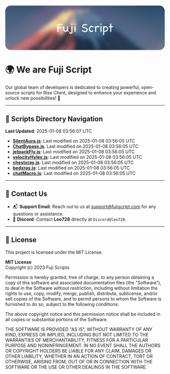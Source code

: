 ![Banner](.github/b.webp)

# 🌍 **We are Fuji Script**

Our global team of developers is dedicated to creating powerful, open-source scripts for Rise Client, designed to enhance your experience and unlock new possibilities! 🌟

---
<!-- SCRIPTS_NAVIGATION_START -->
## 📂 **Scripts Directory Navigation**

**Last Updated**: 2025-01-08 03:56:07 UTC

- **[SilentAura.js](scripts/SilentAura.js)**: Last modified on 2025-01-08 03:56:05 UTC
- **[ChatBypass.js](scripts/ChatBypass.js)**: Last modified on 2025-01-08 03:56:05 UTC
- **[jetpackFly.js](scripts/jetpackFly.js)**: Last modified on 2025-01-08 03:56:05 UTC
- **[velocityHylex.js](scripts/velocityHylex.js)**: Last modified on 2025-01-08 03:56:05 UTC
- **[chestxray.js](scripts/chestxray.js)**: Last modified on 2025-01-08 03:56:05 UTC
- **[bedxray.js](scripts/bedxray.js)**: Last modified on 2025-01-08 03:56:05 UTC
- **[chatMacro.js](scripts/chatMacro.js)**: Last modified on 2025-01-08 03:56:05 UTC

<!-- SCRIPTS_NAVIGATION_END -->

---

## 💬 **Contact Us**  
- 📬 **Support Email**: Reach out to us at [support@fujiscript.com](mailto:support@fujiscript.com) for any questions or assistance.  
- 💬 **Discord**: Contact **Leo728** directly at `Discord@leo728`.

---

## 📜 **License**

This project is licensed under the MIT License.  

**MIT License**  
Copyright (c) 2023 Fuji Scripts  

Permission is hereby granted, free of charge, to any person obtaining a copy of this software and associated documentation files (the "Software"), to deal in the Software without restriction, including without limitation the rights to use, copy, modify, merge, publish, distribute, sublicense, and/or sell copies of the Software, and to permit persons to whom the Software is furnished to do so, subject to the following conditions:  

The above copyright notice and this permission notice shall be included in all copies or substantial portions of the Software.  

THE SOFTWARE IS PROVIDED "AS IS", WITHOUT WARRANTY OF ANY KIND, EXPRESS OR IMPLIED, INCLUDING BUT NOT LIMITED TO THE WARRANTIES OF MERCHANTABILITY, FITNESS FOR A PARTICULAR PURPOSE AND NONINFRINGEMENT. IN NO EVENT SHALL THE AUTHORS OR COPYRIGHT HOLDERS BE LIABLE FOR ANY CLAIM, DAMAGES OR OTHER LIABILITY, WHETHER IN AN ACTION OF CONTRACT, TORT OR OTHERWISE, ARISING FROM, OUT OF OR IN CONNECTION WITH THE SOFTWARE OR THE USE OR OTHER DEALINGS IN THE SOFTWARE.  
